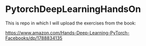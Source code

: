 # PytorchDeepLearningHandsOn

This is repo in which I will upload the exercises from the book:

https://www.amazon.com/Hands-Deep-Learning-PyTorch-Facebooks/dp/1788834135
